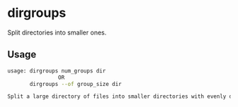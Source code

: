 # dirgroups

Split directories into smaller ones.


## Usage

```bash
usage: dirgroups num_groups dir
                OR
       dirgroups --of group_size dir

Split a large directory of files into smaller directories with evenly distributed files (not counting remainders). 

```

